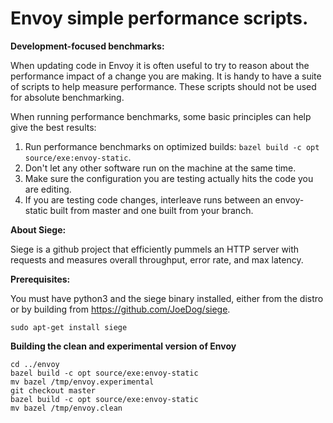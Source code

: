 # Envoy simple performance scripts.

**Development-focused benchmarks:**

When updating code in Envoy it is often useful to try to reason about the
performance impact of a change you are making. It is handy to have a suite of
scripts to help measure performance. These scripts should not be used for
absolute benchmarking.

When running performance benchmarks, some basic principles can help give the
best results:

1. Run performance benchmarks on optimized builds: `bazel build -c opt source/exe:envoy-static`.
2. Don't let any other software run on the machine at the same time.
3. Make sure the configuration you are testing actually hits the code you are editing.
4. If you are testing code changes, interleave runs between an envoy-static built from master
   and one built from your branch.

**About Siege:**

Siege is a github project that efficiently pummels an HTTP server with requests and measures
overall throughput, error rate, and max latency.

**Prerequisites:**

You must have python3 and the siege binary installed, either from the distro or by
building from https://github.com/JoeDog/siege.

```shell
sudo apt-get install siege
```

**Building the clean and experimental version of Envoy**

```shell
cd ../envoy
bazel build -c opt source/exe:envoy-static
mv bazel /tmp/envoy.experimental
git checkout master
bazel build -c opt source/exe:envoy-static
mv bazel /tmp/envoy.clean
```

